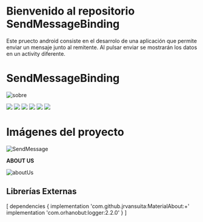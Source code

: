 # Bienvenido al repositorio SendMessageBinding

Este pruecto android consiste en el desarrolo de una aplicación que permite enviar un mensaje junto al remitente. 
Al pulsar enviar se mostrarán los datos en un activity diferente.

# SendMessageBinding

![sobre](https://user-images.githubusercontent.com/93000360/194534025-eb30ce70-b56a-4d85-bc96-1d572020cf8f.png)

![](https://img.shields.io/github/stars/pandao/editor.md.svg) ![](https://img.shields.io/github/forks/pandao/editor.md.svg) ![](https://img.shields.io/github/tag/pandao/editor.md.svg) ![](https://img.shields.io/github/release/pandao/editor.md.svg) ![](https://img.shields.io/github/issues/pandao/editor.md.svg) ![](https://img.shields.io/bower/v/editor.md.svg)



# Imágenes del proyecto

![SendMessage](https://user-images.githubusercontent.com/93000360/194531167-ac497e32-4554-43d7-93f3-35f9a94d9c12.PNG)



**ABOUT US**


![aboutUs](https://user-images.githubusercontent.com/93000360/194531183-c5e1a722-717a-4f3a-ba54-558f5db06f5d.PNG)


## Librerías Externas

 [ dependencies {
	implementation 'com.github.jrvansuita:MaterialAbout:+'
	implementation 'com.orhanobut:logger:2.2.0'
 } ]
